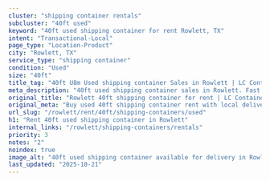 ```yaml
---
cluster: "shipping container rentals"
subcluster: "40ft used"
keyword: "40ft used shipping container for rent Rowlett, TX"
intent: "Transactional-Local"
page_type: "Location-Product"
city: "Rowlett, TX"
service_type: "shipping container"
condition: "Used"
size: "40ft"
title_tag: "40ft U8m Used shipping container Sales in Rowlett | LC Container"
meta_description: "40ft used shipping container sales in Rowlett. Fast delivery, competitive pricing. Serving shipping containers area. Quote ID: I27. Call (214) 524-4168 for your free quote today."
original_title: "Rowlett 40ft shipping container for rent | LC Container"
original_meta: "Buy used 40ft shipping container rent with local delivery in Rowlett, TX. LC Container — local Since 2003. Request a fast quote today."
url_slug: "/rowlett/rent/40ft/shipping-containers/used"
h1: "Rent 40ft used shipping container in Rowlett"
internal_links: "/rowlett/shipping-containers/rentals"
priority: 3
notes: "2"
noindex: true
image_alt: "40ft used shipping container available for delivery in Rowlett"
last_updated: "2025-10-21"
---
```


<!-- TODO: Add unique city/inventory copy, images, and internal links here. -->

